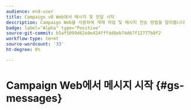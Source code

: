```yaml
---
audience: end-user
title: Campaign v8 Web에서 메시지 및 전달 시작
description: Campaign Web을 사용하여 게재 작업 및 메시지 전송 방법을 알아봅니다
badge: label="Alpha" type="Positive"
source-git-commit: b5af5099d62e0e424fffdd8eb74d67f12777b0f2
workflow-type: tm+mt
source-wordcount: '33'
ht-degree: 0%

---
```


# Campaign Web에서 메시지 시작 {#gs-messages}
